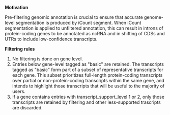 **Motivation**

Pre-filtering genomic annotation is crucial to ensure that accurate genome-level segmentation is produced by iCount segment. When iCount segmentation is applied to unfiltered annotation, this can result in introns of protein-coding genes to be annotated as ncRNA and in shifting of CDSs and UTRs to include low-confidence transcripts.

**Filtering rules**

1. No filtering is done on gene level.
2. Entries below gene-level tagged as "basic" are retained. The transcripts tagged as "basic" form part of a subset of representative transcripts for each gene. This subset prioritizes full-length protein-coding transcripts over partial or non-protein-coding transcripts within the same gene, and intends to highlight those transcripts that will be useful to the majority of users.
3. If a gene contains entries with transcript_support_level 1 or 2, only those transcripts are retained by filtering and other less-supported trascripts are discarded.
